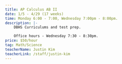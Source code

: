 ```yaml
---
title: AP Calculus AB II
date: 1/5 - 4/29 (17 weeks)
time: Monday 6:00 - 7:00, Wednesday 7:00pm - 8:00pm.
description: |-
    DBHS Curriculums and test prep.

    Office hours - Wednesday 7:30 - 8:30pm.
price: $50/hour
tag: Math/Science
teacherName: Justin Kim
teacherLink: /staff/justin-kim
---
```

